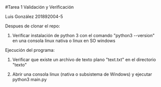 #Tarea 1
Validación y Verificación

Luis González
201892004-5

Despues de clonar el repo:

1) Verificar instalación de python 3 con el comando "python3 --version" en una consola linux nativa o linux en SO windows

Ejecución del programa:

1) Verificar que existe un archivo de texto plano "text.txt" en el directorio "texto"

2) Abrir una consola linux (nativa o subsistema de Windows) y ejecutar python3 main.py